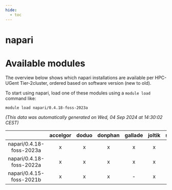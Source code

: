 ```yaml
---
hide:
  - toc
---
```


napari
======

# Available modules


The overview below shows which napari installations are available per HPC-UGent Tier-2cluster, ordered based on software version (new to old).

To start using napari, load one of these modules using a `module load` command like:

```shell
module load napari/0.4.18-foss-2023a
```

*(This data was automatically generated on Wed, 04 Sep 2024 at 14:30:02 CEST)*  

| |accelgor|doduo|donphan|gallade|joltik|shinx|skitty|
| :---: | :---: | :---: | :---: | :---: | :---: | :---: | :---: |
|napari/0.4.18-foss-2023a|x|x|x|x|x|x|x|
|napari/0.4.18-foss-2022a|x|x|x|x|x|-|x|
|napari/0.4.15-foss-2021b|x|x|x|-|x|-|x|
